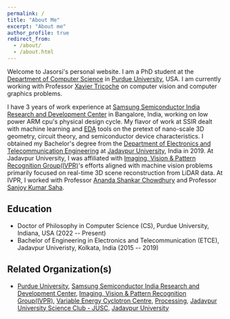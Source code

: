 ```yaml
---
permalink: /
title: "About Me"
excerpt: "About me"
author_profile: true
redirect_from: 
  - /about/
  - /about.html
---
```


Welcome to Jasorsi's personal website. I am a PhD student at the [Department of Computer Science](https://www.cs.purdue.edu/) in [Purdue University](https://www.purdue.edu/), USA. I am currently working with Professor [Xavier Tricoche](https://www.cs.purdue.edu/homes/xmt/) on computer vision and computer graphics problems.

I have 3 years of work experience at [Samsung Semiconductor India Research and Development Center](https://research.samsung.com/sri-b) in Bangalore, India, working on low power ARM cpu's physical design cycle. My flavor of work at SSIR dealt with machine learning and [EDA](https://en.wikipedia.org/wiki/Electronic_design_automation) tools on the pretext of nano-scale 3D geometry, circuit theory, and semiconductor device characteristics. I obtained my Bachelor's degree from the [Department of Electronics and Telecommunication Engineering](http://www.jaduniv.edu.in/view_department.php?deptid=84) at [Jadavpur University](http://www.jaduniv.edu.in/), India in 2019. At Jadavpur University, I was affiliated with [Imaging, Vision & Pattern Recognition Group(IVPR)](https://sites.google.com/site/ivprgroup/home-page-ivpr?authuser=0)'s efforts aligned with machine vision problems primarily focused on real-time 3D scene reconstruction from LiDAR data. At IVPR, I worked with Professor [Ananda Shankar Chowdhury](https://sites.google.com/site/anandachowdhury/) and Professor [Sanjoy Kumar Saha](https://scholar.google.co.in/citations?user=MVooqJUAAAAJ&hl=en). 



Education
---------
* Doctor of Philosophy in Computer Science (CS), Purdue University, Indiana, USA (2022 -- Present)
* Bachelor of Engineering in Electronics and Telecommunication (ETCE), Jadavpur Univeristy, Kolkata, India (2015 -- 2019)


Related Organization(s)   
---------
*  [Purdue University](https://www.purdue.edu/), [Samsung Semiconductor India Research and Development Center](https://research.samsung.com/sri-b), [Imaging, Vision & Pattern Recognition Group(IVPR)](https://sites.google.com/site/ivprgroup/home-page-ivpr?authuser=0), [Variable Energy Cyclotron Centre](https://www.vecc.gov.in/), [Processing](https://processing.org/), [Jadavpur University Science Club - JUSC](https://www.jusc.co.in/), [Jadavpur University](http://www.jaduniv.edu.in/)

